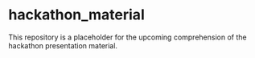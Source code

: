 # hackathon_material

This repository is a placeholder for the upcoming comprehension of the hackathon presentation material.  
